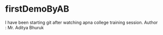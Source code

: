 # firstDemoByAB
I have been starting git after watching apna college training session.
Author : Mr. Aditya Bhuruk
